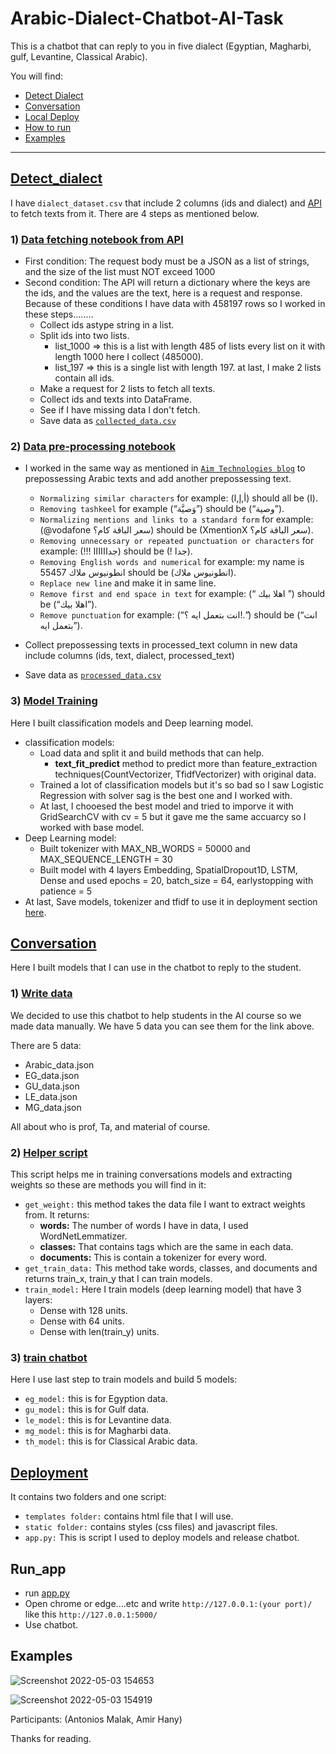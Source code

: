 # Arabic-Dialect-Chatbot-AI-Task
This is a chatbot that can reply to you in five dialect (Egyptian, Magharbi, gulf, Levantine, Classical Arabic).

You will find:
- [Detect Dialect](#Detect_dialect)
- [Conversation](#Conversation)
- [Local Deploy](#Deployment)
- [How to run](#Run_app)
- [Examples](#Examples)
________________________
## [Detect_dialect](https://github.com/AntoniosMalak/Arabic-Dialect-Chatbot-AI-Task/tree/main/Detect%20Dialect)
I have `dialect_dataset.csv` that include 2 columns (ids and dialect) and [API](https://recruitment.aimtechnologies.co/ai-tasks) to fetch texts from it.
There are 4 steps as mentioned below.<br>
### 1) [Data fetching notebook from API](https://github.com/AntoniosMalak/Arabic-Dialect-Chatbot-AI-Task/blob/main/Detect%20Dialect/data_fetching.ipynb)
- First condition: The request body must be a JSON as a list of strings, and the size of the list must NOT
exceed 1000
- Second condition: The API will return a dictionary where the keys are the ids, and the values are the text, here
is a request and response.<br>
Because of these conditions I have data with 458197 rows so I worked in these steps........
  - Collect ids astype string in a list.
  - Split ids into two lists.
    - list_1000 => this is a list with length 485 of lists every list on it with length 1000 here I collect (485000).
    - list_197  => this is a single list with length 197.
    at last, I make 2 lists contain all ids.
  - Make a request for 2 lists to fetch all texts.
  - Collect ids and texts into DataFrame.
  - See if I have missing data I don't fetch.
  - Save data as [`collected_data.csv`](https://drive.google.com/file/d/15ZB6a0kQeKS4Se1CAcqogsFt0TaJ5q10/view?usp=sharing)

### 2) [Data pre-processing notebook](https://github.com/AntoniosMalak/Arabic-Dialect-Chatbot-AI-Task/blob/main/Detect%20Dialect/pre-processing%20data.ipynb)
- I worked in the same way as mentioned in [`Aim Technologies blog`](https://aimtechnologies.co/arabic-sentiment-analysis-blog.html?fbclid=IwAR0hlfhCOqd2xpJ3sGUb8yJbN0MzMq4dPPe6swuXwtdbCx1Mrn2I2wei3AM) to prepossessing Arabic texts and add another prepossessing text. <br>
    - `Normalizing similar characters` for example: (أ,إ,ا) should all be (ا). <br>
    - `Removing tashkeel` for example (“وَصيَّة”) should be (“وصية”). <br>
    - `Normalizing mentions and links to a standard form` for example: (@vodafone سعر الباقة كام؟) should be (XmentionX سعر الباقة كام؟).<br>
    - `Removing unnecessary or repeated punctuation or characters` for example: (!!! جداااااا) should be (! جدا).<br>
    - `Removing English words and numerical` for example: my name is انطونيوس ملاك 55457 should be (انطونيوس ملاك). <br>
    - `Replace new line` and make it in same line.<br>
    - `Remove first and end space in text` for example: (“   اهلا بيك    ”) should be (“اهلا بيك”).<br>
    - `Remove punctuation` for example: (“انت بتعمل ايه ؟!.”) should be (“انت بتعمل ايه”).<br>

- Collect prepossessing texts in processed_text column in new data include columns (ids, text, dialect, processed_text)
- Save data as [`processed_data.csv`](https://drive.google.com/file/d/1PWEN8YwApU7PfnZv88-_UIxXH-kcVtyh/view?usp=sharing)

### 3) [Model Training](https://github.com/AntoniosMalak/Arabic-Dialect-Chatbot-AI-Task/blob/main/Detect%20Dialect/model_training.ipynb)
Here I built classification models and Deep learning model.
- classification models:
  - Load data and split it and build methods that can help.
    - **text_fit_predict** method to predict more than feature_extraction techniques(CountVectorizer, TfidfVectorizer) with original data.
  - Trained a lot of classification models but it's so bad so I saw Logistic Regression with solver sag is the best one and I worked with.
  - At last, I chooesed the best model and tried to imporve it with GridSearchCV with cv = 5 but it gave me the same accuarcy so I worked with base model.
- Deep Learning model:
  - Built tokenizer with MAX_NB_WORDS = 50000 and MAX_SEQUENCE_LENGTH = 30
  - Built model with 4 layers Embedding, SpatialDropout1D, LSTM, Dense and used epochs = 20, batch_size = 64, earlystopping with patience = 5
- At last, Save models, tokenizer and tfidf to use it in deployment section [here](https://github.com/AntoniosMalak/Arabic-Dialect-Chatbot-AI-Task/tree/main/Detect%20Dialect/Models).


## [Conversation](https://github.com/AntoniosMalak/Arabic-Dialect-Chatbot-AI-Task/tree/main/Conversation)
Here I built models that I can use in the chatbot to reply to the student.

### 1) [Write data](https://github.com/AntoniosMalak/Arabic-Dialect-Chatbot-AI-Task/tree/main/Conversation/data)
We decided to use this chatbot to help students in the AI course so we made data manually. We have 5 data you can see them for the link above.

There are 5 data:
- Arabic_data.json
- EG_data.json
- GU_data.json
- LE_data.json
- MG_data.json

All about who is prof, Ta, and material of course.

### 2) [Helper script](https://github.com/AntoniosMalak/Arabic-Dialect-Chatbot-AI-Task/blob/main/Conversation/utlis.py)
This script helps me in training conversations models and extracting weights so these are methods you will find in it:
- `get_weight:` this method takes the data file I want to extract weights from. It returns:
  - **words:** The number of words I have in data, I used WordNetLemmatizer.
  - **classes:** That contains tags which are the same in each data.
  - **documents:** This is contain a tokenizer for every word.
- `get_train_data:` This method take words, classes, and documents and returns train_x, train_y that I can train models.
- `train_model:` Here I train models (deep learning model) that have 3 layers:
  - Dense with 128 units.
  - Dense with 64 units.
  - Dense with len(train_y) units.

### 3) [train chatbot](https://github.com/AntoniosMalak/Arabic-Dialect-Chatbot-AI-Task/blob/main/Conversation/train_chatbot.ipynb)
Here I use last step to train models and build 5 models:
- `eg_model:` this is for Egyption data.
- `gu_model:` this is for Gulf data.
- `le_model:` this is for Levantine data.
- `mg_model:` this is for Magharbi data.
- `th_model:` this is for Classical Arabic data.

## [Deployment](https://github.com/AntoniosMalak/Arabic-Dialect-Chatbot-AI-Task/tree/main/Deploy)
It contains two folders and one script:
- `templates folder:` contains html file that I will use.
- `static folder:` contains styles (css files) and javascript files.
- `app.py:` This is script I used to deploy models and release  chatbot.

## Run_app
- run [app.py](https://github.com/AntoniosMalak/Arabic-Dialect-Chatbot-AI-Task/blob/main/Deploy/app.py)
- Open chrome or edge....etc and write `http://127.0.0.1:(your port)/` like this `http://127.0.0.1:5000/`
- Use chatbot.

## Examples
![Screenshot 2022-05-03 154653](https://user-images.githubusercontent.com/57007944/166465534-035b1fcd-e18a-444c-87bf-d6408e175d76.jpg)

![Screenshot 2022-05-03 154919](https://user-images.githubusercontent.com/57007944/166465627-ab79ad58-1cd5-4217-8114-e2996e13208c.jpg)


Participants: 
(Antonios Malak, Amir Hany)


Thanks for reading.
